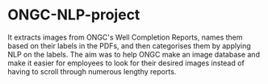 # ONGC-NLP-project
It extracts images from ONGC's Well Completion Reports, names them based on their labels in the PDFs, and then categorises them by applying NLP on the labels. The aim was to help ONGC make an image database and make it easier for employees to look for their desired images instead of having to scroll through numerous lengthy reports.
